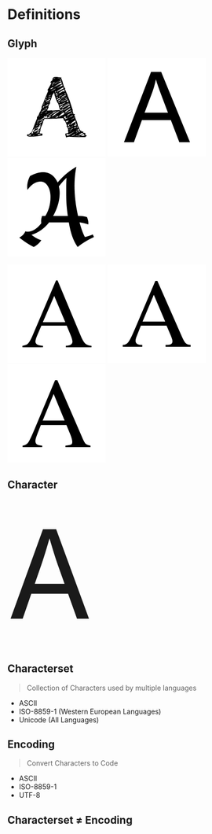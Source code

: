 # Definitions



## Glyph

![A](../base/img/A01.png)<!-- .element: class="fragment" data-fragment-index="1"-->
![A](../base/img/A02.png)<!-- .element: class="fragment" data-fragment-index="2"-->
![A](../base/img/A03.png)<!-- .element: class="fragment" data-fragment-index="3"-->

![A](../base/img/A04-times_new_roman.png)<!-- .element: class="fragment" data-fragment-index="4"-->
![A](../base/img/A05-times-ps.png)<!-- .element: class="fragment" data-fragment-index="5"-->
![A](../base/img/A06-times-tt.png)<!-- .element: class="fragment" data-fragment-index="6"-->



## Character

<span style="font-size:250px">A</span>



## Characterset

> Collection of Characters used by multiple languages

* ASCII<!-- .element: class="fragment"-->
* ISO-8859-1 (Western European Languages)<!-- .element: class="fragment"-->
* Unicode (All Languages)<!-- .element: class="fragment"-->



## Encoding

> Convert Characters to Code

* ASCII<!-- .element: class="fragment"-->
* ISO-8859-1<!-- .element: class="fragment"-->
* UTF-8<!-- .element: class="fragment"-->



## Characterset ≠ Encoding
